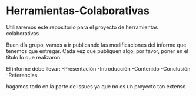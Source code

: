 # Herramientas-Colaborativas
Utilizaremos este repositorio para el proyecto de herramientas colaborativas

Buen día grupo, vamos a ir publicando las modificaciones del informe que tenemos que entregar.
Cada vez que publiquen algo, por favor, poner en el titulo lo que realizaron. 

El informe debe llevar:
-Presentación 
-Introducción 
-Contenido
-Conclusión 
-Referencias 

hagamos todo en la parte de Issues ya que no es un proyecto tan extenso
